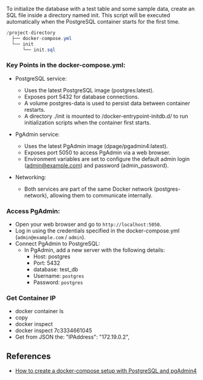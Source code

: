 To initialize the database with a test table and some sample data, create an SQL file inside a directory named init. This script will be executed automatically when the PostgreSQL container starts for the first time.

```csharp
/project-directory
  ├── docker-compose.yml
  └── init
      └── init.sql
```

### Key Points in the docker-compose.yml:
- PostgreSQL service:
    - Uses the latest PostgreSQL image (postgres:latest).
    - Exposes port 5432 for database connections.
    - A volume postgres-data is used to persist data between container restarts.
    - A directory ./init is mounted to /docker-entrypoint-initdb.d/ to run initialization scripts when the container first starts.

- PgAdmin service:
    - Uses the latest PgAdmin image (dpage/pgadmin4:latest).
    - Exposes port 5050 to access PgAdmin via a web browser.
    - Environment variables are set to configure the default admin login (admin@example.com) and password (admin_password).

- Networking:
    - Both services are part of the same Docker network (postgres-network), allowing them to communicate internally.


### Access PgAdmin:

- Open your web browser and go to `http://localhost:5050`.
- Log in using the credentials specified in the docker-compose.yml (`admin@example.com` / `admin`).
- Connect PgAdmin to PostgreSQL:
    - In PgAdmin, add a new server with the following details:
        - Host: postgres
        - Port: 5432
        - database: test_db
        - Username: `postgres`
        - Password: `postgres`

### Get Container IP
- docker container ls 
- copy <CONTAINER ID>
- docker inspect <CONTAINER ID>
- docker inspect 7c3334661045
- Get from JSON the: "IPAddress": "172.19.0.2",

## References 
- [How to create a docker-compose setup with PostgreSQL and pgAdmin4](https://www.youtube.com/watch?v=qECVC6t_2mU)